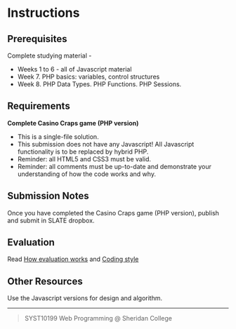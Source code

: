 # Instructions

## Prerequisites

Complete studying material -

- Weeks 1 to 6 - all of Javascript material
- Week 7. PHP basics: variables, control structures
- Week 8. PHP Data Types. PHP Functions. PHP Sessions.

## Requirements

**Complete Casino Craps game (PHP version)**

- This is a single-file solution.
- This submission does not have any Javascript! All Javascript functionality is to be replaced by hybrid PHP. 
- Reminder:  all HTML5 and CSS3 must be valid.
- Reminder:  all comments must be up-to-date and demonstrate your understanding of how the code works and why.

## Submission Notes

Once you have completed the Casino Craps game (PHP version), publish and submit in SLATE dropbox.

## Evaluation 

Read [How evaluation works](how_evaluation_works.md) and [Coding style](coding_style.md)

## Other Resources

Use the Javascript versions for design and algorithm.

---

> SYST10199 Web Programming @ Sheridan College
